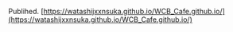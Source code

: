 Publihed.
[https://watashijxxnsuka.github.io/WCB_Cafe.github.io/](https://watashijxxnsuka.github.io/WCB_Cafe.github.io/)
